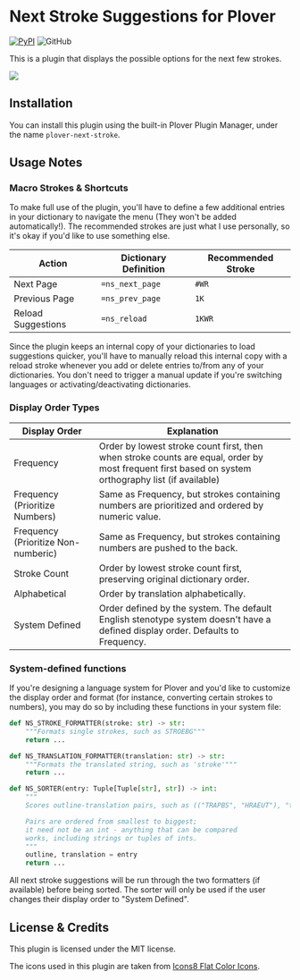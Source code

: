 # Next Stroke Suggestions for Plover
[![PyPI](https://img.shields.io/pypi/v/plover-next-stroke)](https://pypi.org/project/plover-next-stroke/)
![GitHub](https://img.shields.io/github/license/Kaoffie/plover_next_stroke)

This is a plugin that displays the possible options for the next few strokes.

![](https://user-images.githubusercontent.com/30435273/130559245-0290a428-57cf-4ffe-b88f-906811557d70.png)

## Installation

You can install this plugin using the built-in Plover Plugin Manager, under the name `plover-next-stroke`.

## Usage Notes

### Macro Strokes & Shortcuts

To make full use of the plugin, you'll have to define a few additional entries in your dictionary to navigate the menu (They won't be added automatically!). The recommended strokes are just what I use personally, so it's okay if you'd like to use something else.

| Action             | Dictionary Definition | Recommended Stroke |
|--------------------|-----------------------|--------------------|
| Next Page          | `=ns_next_page`       | `#WR`              |
| Previous Page      | `=ns_prev_page`       | `1K`               |
| Reload Suggestions | `=ns_reload`          | `1KWR`             |

Since the plugin keeps an internal copy of your dictionaries to load suggestions quicker, you'll have to manually reload this internal copy with a reload stroke whenever you add or delete entries to/from any of your dictionaries. You don't need to trigger a manual update if you're switching languages or activating/deactivating dictionaries.

### Display Order Types

| Display Order | Explanation |
|---|---|
| Frequency | Order by lowest stroke count first, then when stroke counts are equal, order by most frequent first based on system orthography list (if available) |
| Frequency (Prioritize Numbers) | Same as Frequency, but strokes containing numbers are prioritized and ordered by numeric value. |
| Frequency (Prioritize Non-numberic) | Same as Frequency, but strokes containing numbers are pushed to the back. |
| Stroke Count | Order by lowest stroke count first, preserving original dictionary order. |
| Alphabetical | Order by translation alphabetically. |
| System Defined | Order defined by the system. The default English stenotype system doesn't have a defined display order. Defaults to Frequency. |

### System-defined functions

If you're designing a language system for Plover and you'd like to customize the display order and format (for instance, converting certain strokes to numbers), you may do so by including these functions in your system file:

```py
def NS_STROKE_FORMATTER(stroke: str) -> str:
    """Formats single strokes, such as STROEBG"""
    return ...

def NS_TRANSLATION_FORMATTER(translation: str) -> str:
    """Formats the translated string, such as 'stroke'"""
    return ...

def NS_SORTER(entry: Tuple[Tuple[str], str]) -> int:
    """
    Scores outline-translation pairs, such as (("TRAPBS", "HRAEUT"), "translate")

    Pairs are ordered from smallest to biggest;
    it need not be an int - anything that can be compared
    works, including strings or tuples of ints.
    """
    outline, translation = entry
    return ...
```

All next stroke suggestions will be run through the two formatters (if available) before being sorted. The sorter will only be used if the user changes their display order to "System Defined".

## License & Credits

This plugin is licensed under the MIT license.

The icons used in this plugin are taken from [Icons8 Flat Color Icons](https://github.com/icons8/flat-color-icons).